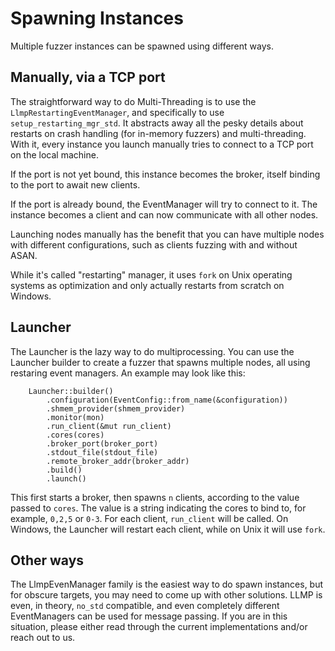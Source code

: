 # Spawning Instances

Multiple fuzzer instances can be spawned using different ways.

## Manually, via a TCP port

The straightforward way to do Multi-Threading is to use the `LlmpRestartingEventManager`, and specifically to use `setup_restarting_mgr_std`.
It abstracts away all the pesky details about restarts on crash handling (for in-memory fuzzers) and multi-threading.
With it, every instance you launch manually tries to connect to a TCP port on the local machine.

If the port is not yet bound, this instance becomes the broker, itself binding to the port to await new clients.

If the port is already bound, the EventManager will try to connect to it.
The instance becomes a client and can now communicate with all other nodes.

Launching nodes manually has the benefit that you can have multiple nodes with different configurations, such as clients fuzzing with and without ASAN.

While it's called "restarting" manager, it uses `fork` on Unix operating systems as optimization and only actually restarts from scratch on Windows.

## Launcher

The Launcher is the lazy way to do multiprocessing.
You can use the Launcher builder to create a fuzzer that spawns multiple nodes, all using restaring event managers.
An example may look like this:

```rust,ignore
    Launcher::builder()
        .configuration(EventConfig::from_name(&configuration))
        .shmem_provider(shmem_provider)
        .monitor(mon)
        .run_client(&mut run_client)
        .cores(cores)
        .broker_port(broker_port)
        .stdout_file(stdout_file)
        .remote_broker_addr(broker_addr)
        .build()
        .launch()
```

This first starts a broker, then spawns `n` clients, according to the value passed to `cores`.
The value is a string indicating the cores to bind to, for example, `0,2,5` or `0-3`.
For each client, `run_client` will be called.
On Windows, the Launcher will restart each client, while on Unix it will use `fork`.

## Other ways

The LlmpEvenManager family is the easiest way to do spawn instances, but for obscure targets, you may need to come up with other solutions.
LLMP is even, in theory, `no_std` compatible, and even completely different EventManagers can be used for message passing.
If you are in this situation, please either read through the current implementations and/or reach out to us.